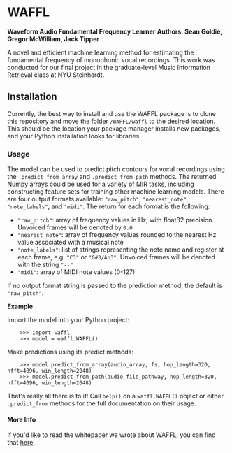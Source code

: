 # WAFFL

**Waveform Audio Fundamental Frequency Learner**
**Authors: Sean Goldie, Gregor McWilliam, Jack Tipper**

A novel and efficient machine learning method for estimating the fundamental frequency of monophonic vocal recordings. This work was conducted for our final project in the graduate-level Music Information Retrieval class at NYU Steinhardt.

## Installation

Currently, the best way to install and use the WAFFL package is to clone this repository and move the folder `/WAFFL/waffl` to the desired location. This should be the location your package manager installs new packages, and your Python installation looks for libraries.

### Usage

The model can be used to predict pitch contours for vocal recordings using the `.predict_from_array` and `.predict_from_path` methods. The returned Numpy arrays could be used for a variety of MIR tasks, including constructing feature sets for training other machine learning models. There are four output formats available: `"raw_pitch"`, `"nearest_note"`, `"note_labels"`, and `"midi"`. The return for each format is the following: 
* `"raw_pitch"`: array of frequency values in Hz, with float32 precision. Unvoiced frames will be denoted by `0.0`
* `"nearest_note"`: array of frequency values rounded to the nearest Hz value associated with a musical note
* `"note_labels"`: list of strings representing the note name and register at each frame, e.g. `"C3"` or `"G#3/Ab3"`. Unvoiced frames will be denoted with the string `"--"`
* `"midi"`: array of MIDI note values (0-127)

If no output format string is passed to the prediction method, the default is `"raw_pitch"`.

**Example**

Import the model into your Python project:
```
    >>> import waffl
    >>> model = waffl.WAFFL()
```
Make predictions using its predict methods:
```
    >>> model.predict_from_array(audio_array, fs, hop_length=320, nfft=4096, win_length=2048)
    >>> model.predict_from_path(audio_file_pathway, hop_length=320, nfft=4096, win_length=2048)
```
That's really all there is to it! Call `help()` on a `waffl.WAFFL()` object or either `.predict_from` methods for the full documentation on their usage.

#### More Info
If you'd like to read the whitepaper we wrote about WAFFL, you can find that [here](https://gregormcw.com/waffl/WAFFL_paper_release.pdf).